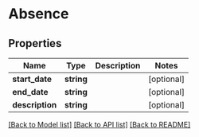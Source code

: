 # Absence

## Properties

 Name            | Type       | Description | Notes      
-----------------|------------|-------------|------------
 **start_date**  | **string** |             | [optional] 
 **end_date**    | **string** |             | [optional] 
 **description** | **string** |             | [optional] 

[[Back to Model list]](../../README.md#documentation-for-models) [[Back to API list]](../../README.md#documentation-for-api-endpoints) [[Back to README]](../../README.md)


